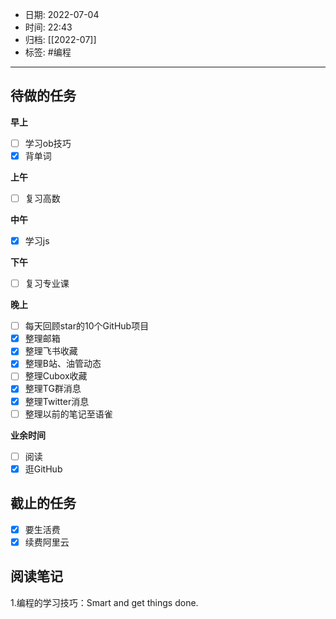 - 日期: 2022-07-04
- 时间: 22:43
- 归档: [[2022-07]]
- 标签: #编程 
---

## 待做的任务

**早上**

- [ ] 学习ob技巧
- [x] 背单词

**上午**

- [ ] 复习高数

**中午**

- [x] 学习js

**下午**

- [ ] 复习专业课

**晚上**

- [ ] 每天回顾star的10个GitHub项目
- [x] 整理邮箱
- [x] 整理飞书收藏
- [x] 整理B站、油管动态
- [ ] 整理Cubox收藏
- [x] 整理TG群消息
- [x] 整理Twitter消息
- [ ] 整理以前的笔记至语雀

**业余时间**

- [ ] 阅读 
- [x] 逛GitHub

## 截止的任务

- [x] 要生活费
- [x] 续费阿里云

## 阅读笔记

1.编程的学习技巧：Smart and get things done.


